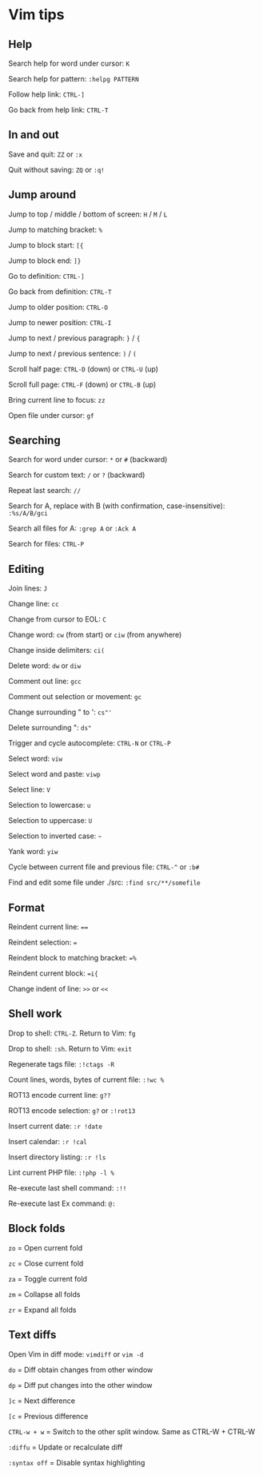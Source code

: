 # Vim tips

## Help

Search help for word under cursor: `K`

Search help for pattern: `:helpg PATTERN`

Follow help link: `CTRL-]`

Go back from help link: `CTRL-T`

## In and out

Save and quit: `ZZ` or `:x`

Quit without saving: `ZQ` or `:q!`

## Jump around

Jump to top / middle / bottom of screen: `H` / `M` / `L`

Jump to matching bracket: `%`

Jump to block start: `[{`

Jump to block end: `]}`

Go to definition: `CTRL-]`

Go back from definition: `CTRL-T`

Jump to older position: `CTRL-O`

Jump to newer position: `CTRL-I`

Jump to next / previous paragraph: `}` / `{`

Jump to next / previous sentence: `)` / `(`

Scroll half page: `CTRL-D` (down) or `CTRL-U` (up)

Scroll full page: `CTRL-F` (down) or `CTRL-B` (up)

Bring current line to focus: `zz`

Open file under cursor: `gf`

## Searching

Search for word under cursor: `*` or `#` (backward)

Search for custom text: `/` or `?` (backward)

Repeat last search: `//`

Search for A, replace with B (with confirmation, case-insensitive): `:%s/A/B/gci`

Search all files for A: `:grep A` or `:Ack A`

Search for files: `CTRL-P`

## Editing

Join lines: `J`

Change line: `cc`

Change from cursor to EOL: `C`

Change word: `cw` (from start) or `ciw` (from anywhere)

Change inside delimiters: `ci(`

Delete word: `dw` or `diw`

Comment out line: `gcc`

Comment out selection or movement: `gc`

Change surrounding " to ': `cs"'`

Delete surrounding ": `ds"`

Trigger and cycle autocomplete: `CTRL-N` or `CTRL-P`

Select word: `viw`

Select word and paste: `viwp`

Select line: `V`

Selection to lowercase: `u`

Selection to uppercase: `U`

Selection to inverted case: `~`

Yank word: `yiw`

Cycle between current file and previous file: `CTRL-^` or `:b#`

Find and edit some file under ./src: `:find src/**/somefile`

## Format

Reindent current line: `==`

Reindent selection: `=`

Reindent block to matching bracket: `=%`

Reindent current block: `=i{`

Change indent of line: `>>` or `<<`

## Shell work

Drop to shell: `CTRL-Z`. Return to Vim: `fg`

Drop to shell: `:sh`. Return to Vim: `exit`

Regenerate tags file: `:!ctags -R`

Count lines, words, bytes of current file: `:!wc %`

ROT13 encode current line: `g??`

ROT13 encode selection: `g?` or `:!rot13`

Insert current date: `:r !date`

Insert calendar: `:r !cal`

Insert directory listing: `:r !ls`

Lint current PHP file: `:!php -l %`

Re-execute last shell command: `:!!`

Re-execute last Ex command: `@:`

## Block folds

`zo` = Open current fold

`zc` = Close current fold

`za` = Toggle current fold

`zm` = Collapse all folds

`zr` = Expand all folds

## Text diffs

Open Vim in diff mode: `vimdiff` or `vim -d`

`do` = Diff obtain changes from other window

`dp` = Diff put changes into the other window

`]c` = Next difference

`[c` = Previous difference

`CTRL-w + w` = Switch to the other split window. Same as CTRL-W + CTRL-W

`:diffu` = Update or recalculate diff

`:syntax off` = Disable syntax highlighting
